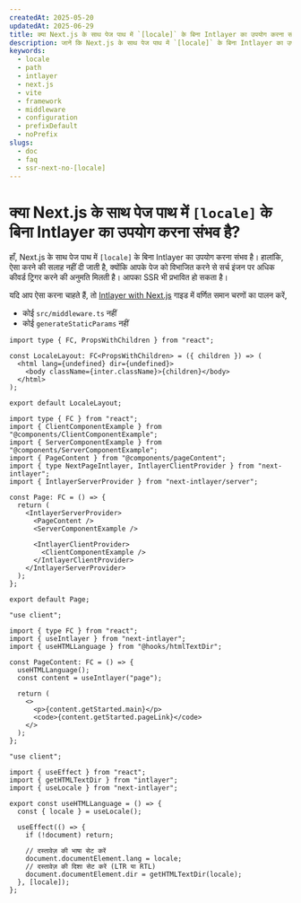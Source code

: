 ```yaml
---
createdAt: 2025-05-20
updatedAt: 2025-06-29
title: क्या Next.js के साथ पेज पाथ में `[locale]` के बिना Intlayer का उपयोग करना संभव है?
description: जानें कि Next.js के साथ पेज पाथ में `[locale]` के बिना Intlayer का उपयोग कैसे करें।
keywords:
  - locale
  - path
  - intlayer
  - next.js
  - vite
  - framework
  - middleware
  - configuration
  - prefixDefault
  - noPrefix
slugs:
  - doc
  - faq
  - ssr-next-no-[locale]
---
```


# क्या Next.js के साथ पेज पाथ में `[locale]` के बिना Intlayer का उपयोग करना संभव है?

हाँ, Next.js के साथ पेज पाथ में `[locale]` के बिना Intlayer का उपयोग करना संभव है। हालांकि, ऐसा करने की सलाह नहीं दी जाती है, क्योंकि आपके पेज को विभाजित करने से सर्च इंजन पर अधिक कीवर्ड ट्रिगर करने की अनुमति मिलती है। आपका SSR भी प्रभावित हो सकता है।

यदि आप ऐसा करना चाहते हैं, तो [Intlayer with Next.js](https://intlayer.org/doc/environment/nextjs) गाइड में वर्णित समान चरणों का पालन करें,

- कोई `src/middleware.ts` नहीं
- कोई `generateStaticParams` नहीं

```tsx fileName="src/app/layout.tsx"
import type { FC, PropsWithChildren } from "react";

const LocaleLayout: FC<PropsWithChildren> = ({ children }) => (
  <html lang={undefined} dir={undefined}>
    <body className={inter.className}>{children}</body>
  </html>
);

export default LocaleLayout;
```

```tsx fileName="src/app/page.tsx"
import type { FC } from "react";
import { ClientComponentExample } from "@components/ClientComponentExample";
import { ServerComponentExample } from "@components/ServerComponentExample";
import { PageContent } from "@components/pageContent";
import { type NextPageIntlayer, IntlayerClientProvider } from "next-intlayer";
import { IntlayerServerProvider } from "next-intlayer/server";

const Page: FC = () => {
  return (
    <IntlayerServerProvider>
      <PageContent />
      <ServerComponentExample />

      <IntlayerClientProvider>
        <ClientComponentExample />
      </IntlayerClientProvider>
    </IntlayerServerProvider>
  );
};

export default Page;
```

```tsx fileName="src/component/pageContent.ts"
"use client";

import { type FC } from "react";
import { useIntlayer } from "next-intlayer";
import { useHTMLLanguage } from "@hooks/htmlTextDir";

const PageContent: FC = () => {
  useHTMLLanguage();
  const content = useIntlayer("page");

  return (
    <>
      <p>{content.getStarted.main}</p>
      <code>{content.getStarted.pageLink}</code>
    </>
  );
};
```

```tsx fileName="src/hooks/htmlTextDir.ts"
"use client";

import { useEffect } from "react";
import { getHTMLTextDir } from "intlayer";
import { useLocale } from "next-intlayer";

export const useHTMLLanguage = () => {
  const { locale } = useLocale();

  useEffect(() => {
    if (!document) return;

    // दस्तावेज़ की भाषा सेट करें
    document.documentElement.lang = locale;
    // दस्तावेज़ की दिशा सेट करें (LTR या RTL)
    document.documentElement.dir = getHTMLTextDir(locale);
  }, [locale]);
};
```

